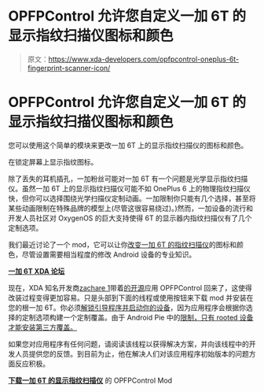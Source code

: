 # OPFPControl 允许您自定义一加 6T 的显示指纹扫描仪图标和颜色

> 原文：<https://www.xda-developers.com/opfpcontrol-oneplus-6t-fingerprint-scanner-icon/>

# OPFPControl 允许您自定义一加 6T 的显示指纹扫描仪图标和颜色

您可以使用这个简单的模块来更改一加 6T 上的显示指纹扫描仪的图标和颜色。

在锁定屏幕上显示指纹图标。

除了丢失的耳机插孔，一加粉丝可能对一加 6T 有一个问题是光学显示指纹扫描仪。虽然一加 6T 上的显示指纹扫描仪可能不如 OnePlus 6 上的物理指纹扫描仪快，但你可以选择围绕光学扫描仪定制动画。一加限制你只能有几个选择，甚至将某些动画限制在特殊品牌的模型上(尽管这很容易绕过)。)然而，一加设备的流行和开发人员社区对 OxygenOS 的巨大支持使得 6T 的显示器内指纹扫描仪有了几个定制选项。

我们最近讨论了一个 mod，它可以让你[改变一加 6T 的指纹扫描仪](https://www.xda-developers.com/oneplus-6t-mod-customize-fingerprint-scanner-icon-root/)的图标和颜色，尽管设置需要相当程度的修改 Android 设备的专业知识。

[**一加 6T XDA 论坛**](https://forum.xda-developers.com/oneplus-6t)

现在，XDA 知名开发商[zachare 1](https://forum.xda-developers.com/member.php?u=7055541)带着[的开源](https://github.com/zacharee/OPFPControl)应用 OPFPControl 回来了，这使得改装过程变得更加容易。只是头部到下面的线程或使用按钮来下载 mod 并安装在您的根一加 6T。你必须[解锁引导程序并启动你的设备](https://www.xda-developers.com/oneplus-6t-unlock-bootloader-root/)，因为应用程序会根据你选择的定制选项构建一个定制覆盖。由于 Android Pie 中的[限制，只有 rooted 设备才能安装第三方覆盖。](https://www.xda-developers.com/rootless-custom-themes-android-p/)

如果您对应用程序有任何问题，请阅读该线程以获得解决方案，并向该线程中的开发人员提供您的反馈。到目前为止，他在解决人们对该应用程序初始版本的问题方面反应积极。

[**下载一加 6T 的显示指纹扫描仪**](https://forum.xda-developers.com/oneplus-6t/themes/app-theme-opfpcontrol-custom-t3899522) 的 OPFPControl Mod